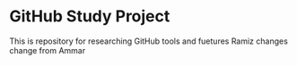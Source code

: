 # GitHub Study Project
This is repository for researching GitHub tools and fuetures
Ramiz changes
change from Ammar
